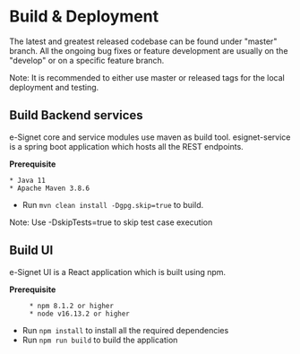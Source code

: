 # Build & Deployment

The latest and greatest released codebase can be found under "master" branch. All the ongoing bug fixes or feature development are usually on the "develop" or on a specific feature branch.

Note: It is recommended to either use master or released tags for the local deployment and testing.

## Build Backend services
	
e-Signet core and service modules use maven as build tool. esignet-service is a spring boot application which hosts all the REST endpoints.

**Prerequisite**

``` 
* Java 11
* Apache Maven 3.8.6
```

* Run `mvn clean install -Dgpg.skip=true` to build.

Note: Use -DskipTests=true to skip test case execution


## Build UI

e-Signet UI is a React application which is built using npm.

**Prerequisite**

```
	 * npm 8.1.2 or higher  
	 * node v16.13.2 or higher
```

* Run `npm install` to install all the required dependencies
* Run `npm run build` to build the application


<!--

### Published Artifacts

* [mosipid/idp:0.9.0](https://hub.docker.com/layers/mosipid/idp/0.9.0/images/sha256-855d867c47b87c9722551dfa401140f47722ebbd10f68f77b3115847ca530324?context=explore)
* [mosipid/idp-ui:0.9.0](https://hub.docker.com/layers/mosipid/idp-ui/0.9.0/images/sha256-078d55236bf59a644bfa45f1bcc007c72c3bf6998a9c5ae630a1cd79ae15b0e7?context=explore)
* [mosipid/oidc-ui:0.9.0](https://hub.docker.com/layers/mosipid/oidc-ui/0.9.0/images/sha256-a254796a60098a2aabe6db5b107d85fbd6c6c30cd6a4456e7168160d6762a9da?context=explore)
* [mosipid/oidc-server:0.9.0](https://hub.docker.com/layers/mosipid/oidc-server/0.9.0/images/sha256-ef003475ff3cba9b71f6a17772a011226ba8c885e03081a2b960a8bd487d4790?context=explore)

## Deployment \[TODO]

Prerequisite

Can I use the dockers directly?

How can I run it on my development machine?

How to deploy?

How to scale

How to configure

How to test
-->